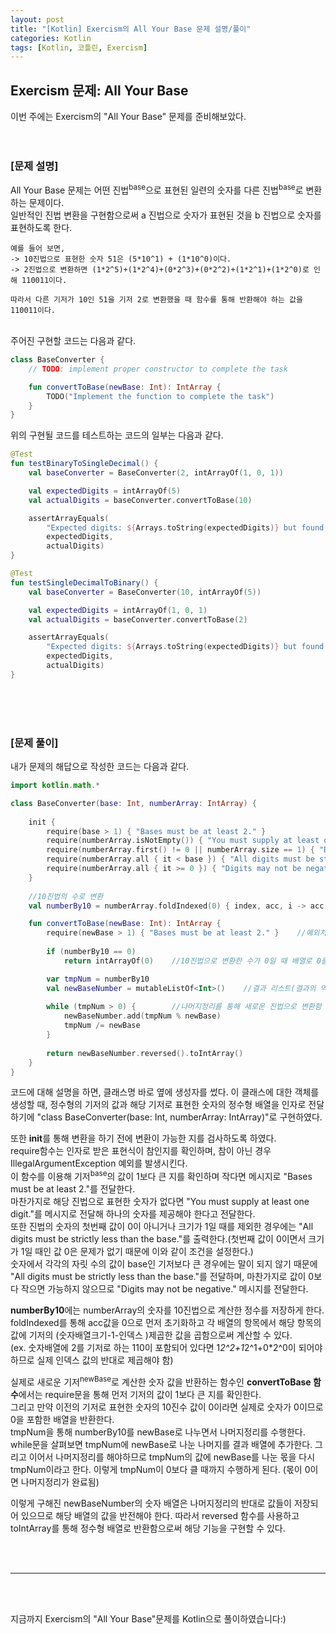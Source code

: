 ```yaml
---
layout: post
title: "[Kotlin] Exercism의 All Your Base 문제 설명/풀이"
categories: Kotlin
tags: [Kotlin, 코틀린, Exercism]
---
```


## Exercism 문제: All Your Base
이번 주에는 Exercism의 "All Your Base" 문제를 준비해보았다.
<br/><br/><br/>

### &#91;문제 설명&#93;<br/>
All Your Base 문제는 어떤 진법<sup>base</sup>으로 표현된 일련의 숫자를 다른 진법<sup>base</sup>로 변환하는 문제이다. <br/>
일반적인 진법 변환을 구현함으로써 a 진법으로 숫자가 표현된 것을 b 진법으로 숫자를 표현하도록 한다.

```
예를 들어 보면,
-> 10진법으로 표현한 숫자 51은 (5*10^1) + (1*10^0)이다.
-> 2진법으로 변환하면 (1*2^5)+(1*2^4)+(0*2^3)+(0*2^2)+(1*2^1)+(1*2^0)로 인해 110011이다.

따라서 다른 기저가 10인 51을 기저 2로 변환했을 때 함수를 통해 반환해야 하는 값을 110011이다.
```


<br/>
주어진 구현할 코드는 다음과 같다.

```kotlin
class BaseConverter {
    // TODO: implement proper constructor to complete the task

    fun convertToBase(newBase: Int): IntArray {
        TODO("Implement the function to complete the task")
    }
}
```

위의 구현될 코드를 테스트하는 코드의 일부는 다음과 같다.
```kotlin
@Test
fun testBinaryToSingleDecimal() {
    val baseConverter = BaseConverter(2, intArrayOf(1, 0, 1))

    val expectedDigits = intArrayOf(5)
    val actualDigits = baseConverter.convertToBase(10)

    assertArrayEquals(
        "Expected digits: ${Arrays.toString(expectedDigits)} but found digits: ${Arrays.toString(actualDigits)}",
        expectedDigits,
        actualDigits)
}

@Test
fun testSingleDecimalToBinary() {
    val baseConverter = BaseConverter(10, intArrayOf(5))

    val expectedDigits = intArrayOf(1, 0, 1)
    val actualDigits = baseConverter.convertToBase(2)

    assertArrayEquals(
        "Expected digits: ${Arrays.toString(expectedDigits)} but found digits: ${Arrays.toString(actualDigits)}",
        expectedDigits,
        actualDigits)
}
```

<br/><br/><br/>

### &#91;문제 풀이&#93;<br/>
내가 문제의 해답으로 작성한 코드는 다음과 같다.

```kotlin
import kotlin.math.*

class BaseConverter(base: Int, numberArray: IntArray) {
	
	init {
        require(base > 1) { "Bases must be at least 2." }
        require(numberArray.isNotEmpty()) { "You must supply at least one digit." }
        require(numberArray.first() != 0 || numberArray.size == 1) { "Digits may not contain leading zeros." }
        require(numberArray.all { it < base }) { "All digits must be strictly less than the base." }
        require(numberArray.all { it >= 0 }) { "Digits may not be negative." }
    }
	
	//10진법의 수로 변환
	val numberBy10 = numberArray.foldIndexed(0) { index, acc, i -> acc + i * base.toDouble().pow(numberArray.size-1-index).toInt() }	

    fun convertToBase(newBase: Int): IntArray {
		require(newBase > 1) { "Bases must be at least 2." }	//예외처리(2보다 작은 기저는 안됨)
		
        if (numberBy10 == 0)
            return intArrayOf(0)	//10진법으로 변환한 수가 0일 때 배열로 0을 반환함

        var tmpNum = numberBy10
        val newBaseNumber = mutableListOf<Int>()	//결과 리스트(결과의 역순으로 원소가 들어감)
		
        while (tmpNum > 0) {		//나머지정리를 통해 새로운 진법으로 변환함
            newBaseNumber.add(tmpNum % newBase)
            tmpNum /= newBase
        }
		
        return newBaseNumber.reversed().toIntArray()
    }
}
```

코드에 대해 설명을 하면, 클래스명 바로 옆에 생성자를 썼다. 
이 클래스에 대한 객체를 생성할 때, 정수형의 기저의 값과 해당 기저로 표현한 숫자의 정수형 배열을 인자로 전달하기에 "class BaseConverter(base: Int, numberArray: IntArray)"로 구현하였다.

또한 <b>init</b>를 통해 변환을 하기 전에 변환이 가능한 지를 검사하도록 하였다. <br/>
require함수는 인자로 받은 표현식이 참인지를 확인하며, 참이 아닌 경우 IllegalArgumentException 예외를 발생시킨다.<br/>
이 함수를 이용해 기저<sup>base</sup>의 값이 1보다 큰 지를 확인하며 작다면 메시지로 "Bases must be at least 2."를 전달한다.<br/>
마찬가지로 해당 진법으로 표현한 숫자가 없다면 "You must supply at least one digit."를 메시지로 전달해 하나의 숫자를 제공해야 한다고 전달한다.<br/>
또한 진법의 숫자의 첫번째 값이 0이 아니거나 크기가 1일 때를 제외한 경우에는 "All digits must be strictly less than the base."를 출력한다.(첫번째 값이 0이면서 크기가 1일 때인 값 0은 문제가 없기 때문에 이와 같이 조건을 설정한다.)<br/>
숫자에서 각각의 자릿 수의 값이 base인 기저보다 큰 경우에는 말이 되지 않기 때문에 "All digits must be strictly less than the base."를 전달하며, 마찬가지로 값이 0보다 작으면 가능하지 않으므로 "Digits may not be negative." 메시지를 전달한다.

<b>numberBy10</b>에는 numberArray의 숫자를 10진법으로 계산한 정수를 저장하게 한다.
foldIndexed를 통해 acc값을 0으로 먼저 초기화하고 각 배열의 항목에서 해당 항목의 값에 기저의 (숫자배열크기-1-인덱스 )제곱한 값을 곱함으로써 계산할 수 있다. <br/>
(ex. 숫자배열에 2를 기저로 하는 110이 포함되어 있다면 1*2^2+1*2^1+0*2^0이 되어야 하므로 실제 인덱스 값의 반대로 제곱해야 함)

실제로 새로운 기저<sup>newBase</sup>로 계산한 숫자 값을 반환하는 함수인 <b>convertToBase 함수</b>에서는 require문을 통해 먼저 기저의 값이 1보다 큰 지를 확인한다. <br/>
그리고 만약 이전의 기저로 표현한 숫자의 10진수 값이 0이라면 실제로 숫자가 0이므로 0을 포함한 배열을 반환한다. <br/>
tmpNum을 통해 numberBy10를 newBase로 나누면서 나머지정리를 수행한다.<br/>
while문을 살펴보면 tmpNum에 newBase로 나눈 나머지를 결과 배열에 추가한다.
그리고 이어서 나머지정리를 해야하므로 tmpNum의 값에 newBase를 나눈 몫을 다시 tmpNum이라고 한다.
이렇게 tmpNum이 0보다 클 때까지 수행하게 된다. (몫이 0이면 나머지정리가 완료됨)

이렇게 구해진 newBaseNumber의 숫자 배열은 나머지정리의 반대로 값들이 저장되어 있으므로 해당 배열의 값을 반전해야 한다. 따라서 reversed 함수를 사용하고 toIntArray를 통해 정수형 배열로 반환함으로써 해당 기능을 구현할 수 있다.


<br/><br/>
<hr/>
<br/><br/>

지금까지 Exercism의 "All Your Base"문제를 Kotlin으로 풀이하였습니다:)
